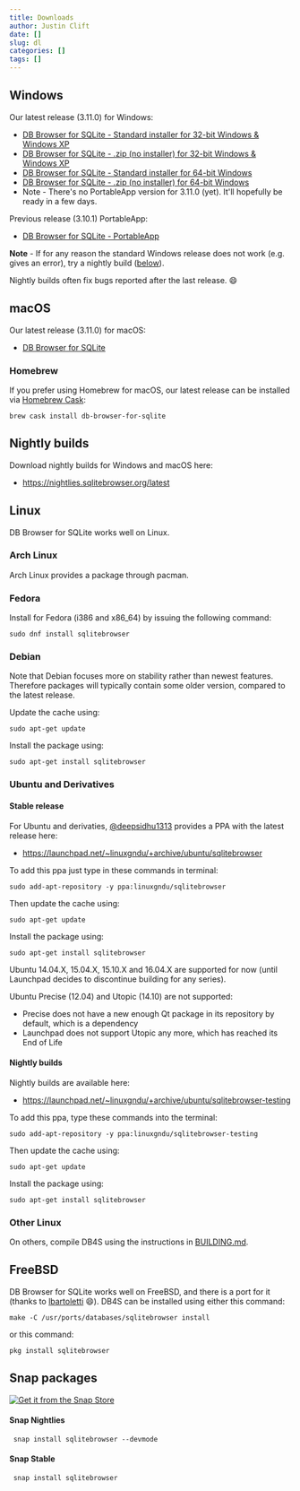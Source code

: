 ```yaml
---
title: Downloads
author: Justin Clift
date: []
slug: dl
categories: []
tags: []
---
```


## Windows

Our latest release (3.11.0) for Windows:

* [DB Browser for SQLite - Standard installer for 32-bit Windows & Windows XP](https://download.sqlitebrowser.org/DB.Browser.for.SQLite-3.11.0-win32.msi)
* [DB Browser for SQLite - .zip (no installer) for 32-bit Windows & Windows XP](https://download.sqlitebrowser.org/DB.Browser.for.SQLite-3.11.0-win32.zip)
* [DB Browser for SQLite - Standard installer for 64-bit Windows](https://download.sqlitebrowser.org/DB.Browser.for.SQLite-3.11.0-win64.msi)
* [DB Browser for SQLite - .zip (no installer) for 64-bit Windows](https://download.sqlitebrowser.org/DB.Browser.for.SQLite-3.11.0-win64.zip)
* Note - There's no PortableApp version for 3.11.0 (yet).  It'll hopefully be ready in a few days.

Previous release (3.10.1) PortableApp:

* [DB Browser for SQLite - PortableApp](https://download.sqlitebrowser.org/SQLiteDatabaseBrowserPortable_3.10.1_English.paf.exe)

**Note** - If for any reason the standard Windows release does not work
(e.g. gives an error), try a nightly build ([below](#nightly-builds)).

Nightly builds often fix bugs reported after the last release. :smile:

## macOS

Our latest release (3.11.0) for macOS:

* [DB Browser for SQLite](https://download.sqlitebrowser.org/DB.Browser.for.SQLite-3.11.0.dmg)

### Homebrew

If you prefer using Homebrew for macOS, our latest release can be installed via [Homebrew Cask](https://caskroom.github.io/ "Homebrew Cask"):

    brew cask install db-browser-for-sqlite

## Nightly builds

Download nightly builds for Windows and macOS here:

* https://nightlies.sqlitebrowser.org/latest

## Linux

DB Browser for SQLite works well on Linux.

### Arch Linux

Arch Linux provides a package through pacman.

### Fedora

Install for Fedora (i386 and x86_64) by issuing the following command:

    sudo dnf install sqlitebrowser

### Debian

Note that Debian focuses more on stability rather than newest features. Therefore packages will typically contain some older version, compared to the latest release.

Update the cache using:

    sudo apt-get update

Install the package using:

    sudo apt-get install sqlitebrowser


### Ubuntu and Derivatives

#### Stable release

For Ubuntu and derivaties, [@deepsidhu1313](https://github.com/deepsidhu1313)
provides a PPA with the latest release here:

* https://launchpad.net/~linuxgndu/+archive/ubuntu/sqlitebrowser

To add this ppa just type in these commands in terminal:

    sudo add-apt-repository -y ppa:linuxgndu/sqlitebrowser

Then update the cache using:

    sudo apt-get update

Install the package using:

    sudo apt-get install sqlitebrowser

Ubuntu 14.04.X, 15.04.X, 15.10.X and 16.04.X are supported for now (until
Launchpad decides to discontinue building for any series).

Ubuntu Precise (12.04) and Utopic (14.10) are not supported:
* Precise does not have a new enough Qt package in its repository by default,
  which is a dependency
* Launchpad does not support Utopic any more, which has reached its End of
  Life

#### Nightly builds

Nightly builds are available here:

* https://launchpad.net/~linuxgndu/+archive/ubuntu/sqlitebrowser-testing

To add this ppa, type these commands into the terminal:

    sudo add-apt-repository -y ppa:linuxgndu/sqlitebrowser-testing

Then update the cache using:

    sudo apt-get update

Install the package using:

    sudo apt-get install sqlitebrowser

### Other Linux

On others, compile DB4S using the instructions
in [BUILDING.md](https://github.com/sqlitebrowser/sqlitebrowser/blob/master/BUILDING.md#build-instructions-and-requirements).

## FreeBSD

DB Browser for SQLite works well on FreeBSD, and there is a port for it (thanks
to [lbartoletti](https://github.com/lbartoletti) :smile:).  DB4S can be installed
using either this command:

    make -C /usr/ports/databases/sqlitebrowser install

or this command:

    pkg install sqlitebrowser

## Snap packages

[![Get it from the Snap Store](https://snapcraft.io/static/images/badges/en/snap-store-black.svg)](https://snapcraft.io/sqlitebrowser)

#### Snap Nightlies

     snap install sqlitebrowser --devmode

#### Snap Stable

     snap install sqlitebrowser
